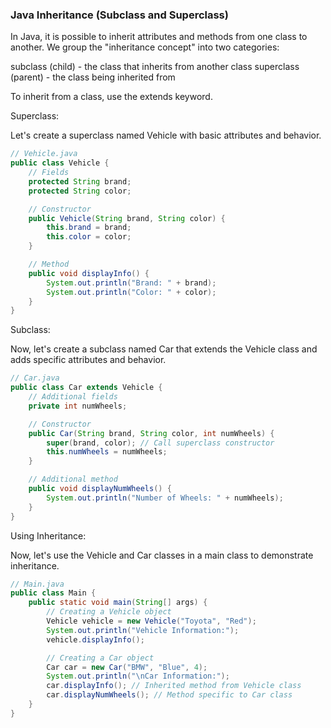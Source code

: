 ### Java Inheritance (Subclass and Superclass)
In Java, it is possible to inherit attributes and methods from one class to another. We group the "inheritance concept" into two categories:

subclass (child) - the class that inherits from another class
superclass (parent) - the class being inherited from

To inherit from a class, use the extends keyword.

Superclass:

Let's create a superclass named Vehicle with basic attributes and behavior.
```java
// Vehicle.java
public class Vehicle {
    // Fields
    protected String brand;
    protected String color;

    // Constructor
    public Vehicle(String brand, String color) {
        this.brand = brand;
        this.color = color;
    }

    // Method
    public void displayInfo() {
        System.out.println("Brand: " + brand);
        System.out.println("Color: " + color);
    }
}
```
Subclass:

Now, let's create a subclass named Car that extends the Vehicle class and adds specific attributes and behavior.
```java
// Car.java
public class Car extends Vehicle {
    // Additional fields
    private int numWheels;

    // Constructor
    public Car(String brand, String color, int numWheels) {
        super(brand, color); // Call superclass constructor
        this.numWheels = numWheels;
    }

    // Additional method
    public void displayNumWheels() {
        System.out.println("Number of Wheels: " + numWheels);
    }
}
```
Using Inheritance:

Now, let's use the Vehicle and Car classes in a main class to demonstrate inheritance.
```java
// Main.java
public class Main {
    public static void main(String[] args) {
        // Creating a Vehicle object
        Vehicle vehicle = new Vehicle("Toyota", "Red");
        System.out.println("Vehicle Information:");
        vehicle.displayInfo();

        // Creating a Car object
        Car car = new Car("BMW", "Blue", 4);
        System.out.println("\nCar Information:");
        car.displayInfo(); // Inherited method from Vehicle class
        car.displayNumWheels(); // Method specific to Car class
    }
}
```